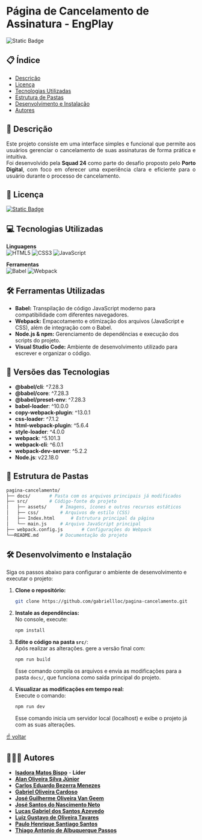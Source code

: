 # Página de Cancelamento de Assinatura - EngPlay
![Static Badge](https://img.shields.io/badge/Status-In_Development-blue)

## 📋 Índice
- [Descrição](#-descrição)
- [Licença](#-licença)
- [Tecnologias Utilizadas](#-tecnologias-utilizadas)
- [Estrutura de Pastas](#-estrutura-de-pastas)
- [Desenvolvimento e Instalação](#️-desenvolvimento-e-instalação)
- [Autores](#-autores)

## 📄 Descrição
<p align="justify">
    Este projeto consiste em uma interface simples e funcional que permite aos usuários gerenciar o cancelamento de suas assinaturas de forma prática e intuitiva.
    <br>
    Foi desenvolvido pela <strong>Squad 24</strong> como parte do desafio proposto pelo <strong>Porto Digital</strong>, com foco em oferecer uma experiência clara e eficiente para o usuário durante o processo de cancelamento.
</p>

## 📝 Licença
[![Static Badge](https://img.shields.io/badge/License-MIT-green)](LICENSE)

## 💻 Tecnologias Utilizadas

**Linguagens**  
![HTML5](https://img.shields.io/badge/html5-%23E34F26.svg?style=for-the-badge&logo=html5&logoColor=white)
![CSS3](https://img.shields.io/badge/CSS3-1572B6?style=for-the-badge&logo=css3&logoColor=white)
![JavaScript](https://img.shields.io/badge/javascript-%23323330.svg?style=for-the-badge&logo=javascript&logoColor=%23F7DF1E)

**Ferramentas**  
![Babel](https://img.shields.io/badge/Babel-F9DC3e?style=for-the-badge&logo=babel&logoColor=black)
![Webpack](https://img.shields.io/badge/webpack-%238DD6F9.svg?style=for-the-badge&logo=webpack&logoColor=black)

## 🛠️ Ferramentas Utilizadas
- **Babel:** Transpilação de código JavaScript moderno para compatibilidade com diferentes navegadores.
- **Webpack:** Empacotamento e otimização dos arquivos (JavaScript e CSS), além de integração com o Babel.
- **Node.js & npm:** Gerenciamento de dependências e execução dos scripts do projeto.
- **Visual Studio Code:** Ambiente de desenvolvimento utilizado para escrever e organizar o código.

## 🚀 Versões das Tecnologias
- **@babel/cli**: ^7.28.3
- **@babel/core**: ^7.28.3
- **@babel/preset-env**: ^7.28.3
- **babel-loader**: ^10.0.0
- **copy-webpack-plugin**: ^13.0.1
- **css-loader**: ^7.1.2
- **html-webpack-plugin**: ^5.6.4
- **style-loader**: ^4.0.0
- **webpack**: ^5.101.3
- **webpack-cli**: ^6.0.1
- **webpack-dev-server**: ^5.2.2
- **Node.js**: v22.18.0

## 📁 Estrutura de Pastas
  ```bash
  pagina-cancelamento/
  ├── docs/       # Pasta com os arquivos principais já modificados
  ├── src/        # Código-fonte do projeto
  │   ├── assets/     # Imagens, ícones e outros recursos estáticos
  │   ├── css/        # Arquivos de estilo (CSS)
  │   ├── Index.html      # Estrutura principal da página
  │   └── main.js     # Arquivo JavaScript principal
  ├── webpack.config.js       # Configurações do Webpack
  └──README.md        # Documentação do projeto
  ```

## 🛠️ Desenvolvimento e Instalação
Siga os passos abaixo para configurar o ambiente de desenvolvimento e executar o projeto:

1. **Clone o repositório:** 
    ```bash
    git clone https://github.com/gabriellloc/pagina-cancelamento.git
2. **Instale as dependências:** <br>
    No console, execute:
    ```bash
    npm install
    ```
3. **Edite o código na pasta <code>src/</code>**: <br>
    Após realizar as alterações. gere a versão final com:
    ```bash
    npm run build
    ```
    Esse comando compila os arquivos e envia as modificações para a pasta <code>docs/</code>, que funciona como saída principal do projeto.

4. **Visualizar as modificações em tempo real:**<br>
    Execute o comando:
    ```bash
    npm run dev
    ```
    Esse comando inicia um servidor local (localhost) e exibe o projeto já com as suas alterações.

[☝️ voltar](#página-de-cancelamento-de-assinatura---engplay)

## 🧑‍🤝‍🧑 Autores
- **[Isadora Matos Bispo](https://github.com/misabm)** - **Líder**
- **[Alan Oliveira Silva Júnior](https://github.com/crawlingorc)**
- **[Carlos Eduardo Bezerra Menezes]()**
- **[Gabriel Oliveira Cardoso](https://github.com/gabriellloc)**
- **[José Guilherme Oliveira Van Geem](https://github.com/Guizinrop)** 
- **[José Santos do Nascimento Neto](https://github.com/jose200175)** 
- **[Lucas Gabriel dos Santos Azevedo](https://github.com/LukkSaint)** 
- **[Luiz Gustavo de Oliveira Tavares](https://github.com/LUIGUGA)**
- **[Paulo Henrique Santiago Santos](https://github.com/Phz1nSantiago)** 
- **[Thiago Antonio de Albuquerque Passos](https://github.com/thz062)**